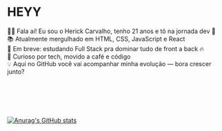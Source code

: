 <h1> HEYY </h1>

<P> 👨‍💻 Fala aí! Eu sou o Herick Carvalho, tenho 21 anos e tô na jornada dev 🚀 <br>
📚 Atualmente mergulhado em HTML, CSS, JavaScript e React <br>
🌱 Em breve: estudando Full Stack pra dominar tudo de front a back 🔥 <br>
🎯 Curioso por tech, movido a café e código <br>
💡 Aqui no GitHub você vai acompanhar minha evolução — bora crescer junto? </P>
<br>
<br>
<br>
<br>


[![Anurag's GitHub stats](https://github-readme-stats.vercel.app/api?username=herickcarvalho)](https://github.com/anuraghazra/github-readme-stats)



